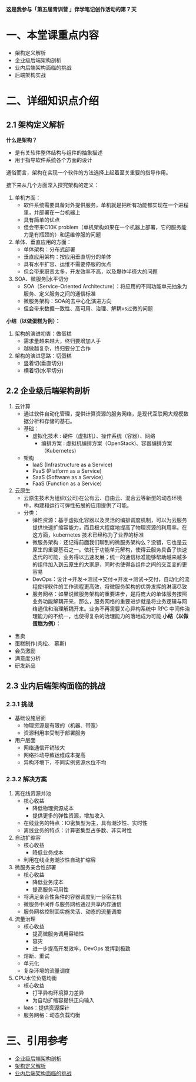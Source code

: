 **这是我参与「第五届青训营 」伴学笔记创作活动的第 7 天**

# 一、本堂课重点内容

-  架构定义解析
-  企业级后端架构剖析
-  业内后端架构面临的挑战
-  后端架构实战

# 二、详细知识点介绍

## 2.1 架构定义解析

**什么是架构？**

-   是有关软件整体结构与组件的抽象描述
-   用于指导软件系统各个方面的设计

通俗而言，架构在实现一个软件的方法选择上起着至关重要的指导作用。

接下来从几个方面深入探究架构的定义：
1. 单机方面：
	- 软件系统需要具备对外提供服务，单机就是把所有功能都实现在一个进程里，并部署在一台机器上
	- 具有简单的优点
	- 但会带来C10K problem（单机架构如果在一个机器上部署，它的服务能力是有瓶颈的）和运维停服的问题
2. 单体、垂直应用的方面：
	- 单体架构：分布式部署
	- 垂直应用架构：按应用垂直切分的单体
	- 具有水平扩容、运维不需要停服的优点
	- 但会带来职责太多，开发效率不高，以及爆炸半径大的问题
3. SOA、微服务|水平切分
	- SOA（Service-Oriented Architecture）：将应用的不同功能单元抽象为服务、定义服务之间的通信标准
	- 微服务架构：SOA的去中心化演进方向
	- 但会带来数据一致性、高可用、治理、解耦vs过微的问题

**小结（以做蛋糕为例）：**
1. 架构的演进初衷：做蛋糕
	- 需求量越来越大，终归要增加人手
	- 越做越复杂，终归要分工合作
2. 架构的演进思路：切蛋糕
	- 竖着切(垂直切分)
	- 横着切(水平切分)

## 2.2 企业级后端架构剖析

1. 云计算
	- 通过软件自动化管理，提供计算资源的服务网络，是现代互联网大规模数据分析和存储的基石。
	- 基础：
		- 虚拟化技术 : 硬件（虚拟机）、操作系统（容器）、网络
	        - 编排方案 : 虚拟机编排方案（OpenStack)、容器编排方案（Kubernetes)
	- 架构
		- IaaS (Infrastructure as a Service)
		- PaaS (Platform as a Service)
		- SaaS (Software as a Service)
		- FaaS (Function as a Service)
2. 云原生
	- 云原生技术为组织(公司)在公有云、自由云、混合云等新型的动态环境中，构建和运行可弹性拓展的应用提供了可能。
	- 分类：
		- 弹性资源：基于虚拟化容器以及灵活的编排调度机制，可以为云服务提供快速扩缩容能力，而且极大程度地提高了物理资源的利用率。在这方面，kubernetes 技术已经称为了业界的标准
		- 微服务架构：还记得前面我们聊到的微服务架构么？没错，它也是云原生的重要基石之一。依托于功能单元解构，使得云服务具备了快速迭代的可能，业务得以迅速发展；统一的通信标准能够帮助越来越多的组件加入到云原生的大家庭，同时也使得各组件之间的交互变的更容易
		- DevOps：设计->开发->测试->交付->开发->测试->交付，自动化的流程使得软件的工作流程更高效，将微服务架构的优势发挥的淋漓尽致
		- 服务网格：如果说微服务架构的重要进步，是将庞大的单体服务按照业务功能解耦开来，那么，服务网格的重要进步就是将业务逻辑与网络通信和治理解耦开来。业务不再需要关心异构系统中 RPC 中间件治理能力的不统一，也使得复杂的治理能力的落地成为可能
**小结（以做蛋糕为例）：**
- 售卖
- 蛋糕制作(肉松、 慕斯)
- 会员激励
- 满意度分析
- 研发新品

## 2.3 业内后端架构面临的挑战

### 2.3.1 挑战

- 基础设施层面
	- 物理资源是有限的（机器、带宽）
	- 资源利用率受制于部署服务
- 用户层面
	- 网络通信开销较大
	- 网络抖动导致运维成本提高
	- 异构环境下，不同实例资源水位不均

### 2.3.2 解决方案

1. 离在线资源并池
	- 核心收益
		- 降低物理资源成本
		- 提供更多的弹性资源，增加收入
	- 在线业务的特点：IO密集型为主，具有潮汐性、实时性
	- 离线业务的特点：计算密集型占多数、非实时性
2. 自动扩缩容
	- 核心收益
		- 降低业务成本
	- 利用在线业务潮汐性自动扩缩容
3. 微服务亲合性部署
	- 核心收益
		- 降低业务成本
		- 提高服务可用性
	- 将满足亲合性条件的容器调度到一台宿主机
	- 微服务中间件与服务网格通过共享内存通信
	- 服务网格控制面实施灵活、动态的流量调度
4. 流量治理
	- 核心收益
		- 提高微服务调用容错性
		- 容灾
		- 进一步提高开发效率，DevOps 发挥到极致
	- 熔断、重试
	- 单元化
	- 复杂环境的流量调度
5. CPU水位负载均衡
	- 核心收益
		- 打平异构环境算力差异
		- 为自动扩缩容提供正向输入
	- laas：提供资源探针
	- 服务网格：动态负载均衡


# 三、引用参考

- [企业级后端架构剖析](https://juejin.cn/course/bytetech/7142773151435489288/section/7142774078720442398)
- [架构定义解析](https://juejin.cn/course/bytetech/7142773151435489288/section/7142776645873565709)
- [业内后端架构面临的挑战](https://juejin.cn/course/bytetech/7142773151435489288/section/7142777131703992334)
